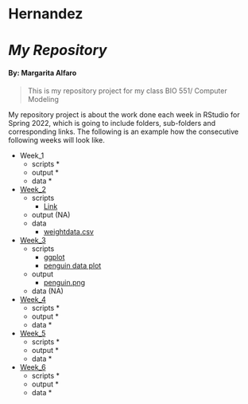 # Hernandez
# _My Repository_
#### By: Margarita Alfaro

>This is my repository project for my class BIO 551/ Computer Modeling

My repository project is about the work done each week in RStudio for Spring 2022, which is going to include folders, sub-folders and corresponding links. The following is an example how the consecutive following weeks will look like. 

* Week_1
  * scripts
    *
  * output
    *
  * data
    *
* [Week_2](https://github.com/Biol551-CSUN/Alfaro_Hernandez/tree/main/week_2)
  * scripts
    * [Link](https://github.com/Biol551-CSUN/Alfaro_Hernandez/tree/main/week_2/scripts)
  * output (NA)
  * data
    * [weightdata.csv](https://github.com/Biol551-CSUN/Alfaro_Hernandez/tree/main/week_2/data)
* [Week_3](https://github.com/Biol551-CSUN/Alfaro_Hernandez/tree/main/Week_3)
  * scripts
    * [ggplot](https://github.com/Biol551-CSUN/Alfaro_Hernandez/blob/main/Week_3/scripts/ggplot.R)
    * [penguin data plot](https://github.com/Biol551-CSUN/Alfaro_Hernandez/blob/main/Week_3/WEEK_3/output/penguin.png)
  * output
    * [penguin.png](https://github.com/Biol551-CSUN/Alfaro_Hernandez/blob/main/Week_3/WEEK_3/output/penguin.png)
  * data (NA)
* [Week_4](https://github.com/Biol551-CSUN/Alfaro_Hernandez/tree/main/week_4)
  * scripts
    *
  * output
    *
  * data
    *
* [Week_5](https://github.com/Biol551-CSUN/Alfaro_Hernandez/tree/main/week_5)
  * scripts
    *
  * output
    *
  * data
    *
* [Week_6](https://github.com/Biol551-CSUN/Alfaro_Hernandez/tree/main/week_6/scripts)
  * scripts
    *
  * output
    *
  * data
    *
    
    
    
  